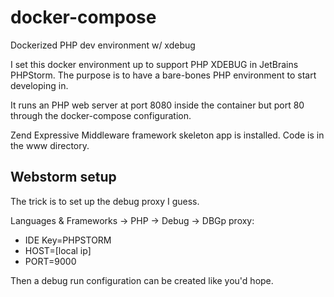 # docker-compose
Dockerized PHP dev environment w/ xdebug

I set this docker environment up to support PHP XDEBUG in JetBrains PHPStorm. The purpose is to have a bare-bones PHP environment to start developing in.

It runs an PHP web server at port 8080 inside the container but port 80 through the docker-compose configuration.

Zend Expressive Middleware framework skeleton app is installed. Code is in the www directory.

## Webstorm setup

The trick is to set up the debug proxy I guess.

Languages & Frameworks -> PHP -> Debug -> DBGp proxy:

- IDE Key=PHPSTORM
- HOST=[local ip]
- PORT=9000

Then a debug run configuration can be created like you'd hope.
